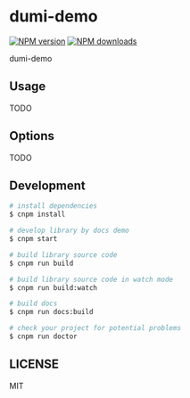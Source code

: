 # dumi-demo

[![NPM version](https://img.shields.io/npm/v/dumi-demo.svg?style=flat)](https://npmjs.org/package/dumi-demo)
[![NPM downloads](http://img.shields.io/npm/dm/dumi-demo.svg?style=flat)](https://npmjs.org/package/dumi-demo)

dumi-demo

## Usage

TODO

## Options

TODO

## Development

```bash
# install dependencies
$ cnpm install

# develop library by docs demo
$ cnpm start

# build library source code
$ cnpm run build

# build library source code in watch mode
$ cnpm run build:watch

# build docs
$ cnpm run docs:build

# check your project for potential problems
$ cnpm run doctor
```

## LICENSE

MIT
